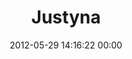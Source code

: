 ---
title: "Justyna"
date: 2012-05-29 14:16:22 00:00
permalink: /lostinmoments
twitter: "lostinmoments"
likes: [481,466,763]
id: 753
gravatar: "http://www.gravatar.com/avatar/31f59383b960ab84d62bde2d1049176c"
---